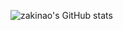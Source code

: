 ![zakinao's GitHub stats](https://github-readme-stats.vercel.app/api?username=zakinao&count_private=true&show_icons=true&theme=dracula)

